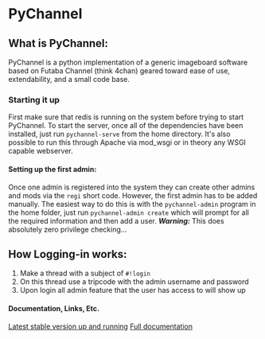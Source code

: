 # PyChannel

What is PyChannel:
---
PyChannel is a python implementation of a generic imageboard software based on Futaba Channel (think 4chan) geared toward ease of use, extendability, and a small code base.

### Starting it up

First make sure that redis is running on the system before trying to start PyChannel.
To start the server, once all of the dependencies have been installed, just run `pychannel-serve` from the home directory. It's also possible to run this through Apache via mod\_wsgi or in theory any WSGI capable webserver.

#### Setting up the first admin:

Once one admin is registered into the system they can create other admins and mods via the `regi` short code. However, the first admin has to be added manually. The easiest way to do this is with the `pychannel-admin`  program in the home folder,
just run `pychannel-admin create` which will prompt for all the required information and then add a user.
***Warning:*** This does absolutely zero privilege checking...

How Logging-in works:
---
1. Make a thread with a subject of `#!login`
2. On this thread use a tripcode with the admin username and password
3. Upon login all admin feature that the user has access to will show up

#### Documentation, Links, Etc.
[Latest stable version up and running](http://pychannel.joshkunz.com)
[Full documentation](http://docs.joshkunz.com/pychannel)
